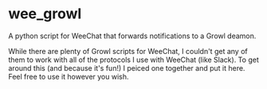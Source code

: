 # wee_growl
A python script for WeeChat that forwards notifications to a Growl deamon.

While there are plenty of Growl scripts for WeeChat, I couldn't get any of them to work with all of the protocols I use with WeeChat (like Slack).  To get around this (and because it's fun!) I peiced one together and put it here.  Feel free to use it however you wish.
